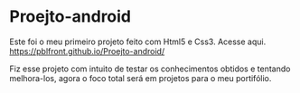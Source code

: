 # Proejto-android
 Este foi o meu primeiro projeto feito com Html5 e Css3. Acesse aqui.  https://pblfront.github.io/Proejto-android/

 Fiz esse projeto com intuito de testar os conhecimentos obtidos e tentando melhora-los, agora o foco total será em projetos para o meu portifólio.
